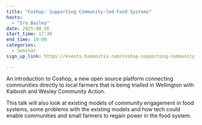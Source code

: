 ```yaml
---
title: "Coshop: Supporting Community-led Food Systems"
hosts:
  - "Ira Bailey"
date: 2025-08-26
start_time: 17:30
end_time: 19:00
categories:
  - Seminar
sign_up_link: https://events.humanitix.com/coshop-supporting-community-led-food-systems/tickets

---
```


An introduction to Coshop, a new open source platform connecting communities directly to local farmers that is being trialled in Wellington with Kaibosh and Wesley Community Action. 

This talk will also look at existing models of community engagement in food systems, some problems with the existing models and how tech could enable communities and small farmers to regain power in the food system.